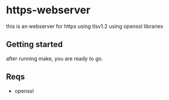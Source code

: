 # https-webserver
this is an webserver for https using tlsv1.2 using openssl libraries

## Getting started

after running make, you are ready to go.

## Reqs
- openssl
